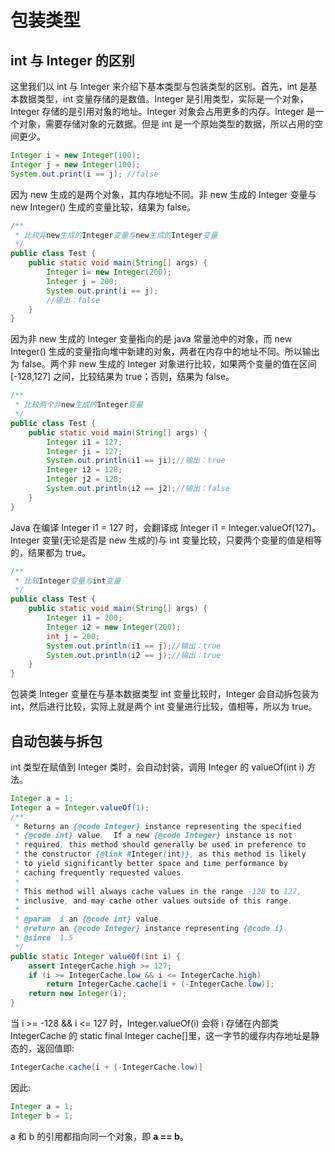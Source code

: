 # 包装类型

## int 与 Integer 的区别

这里我们以 int 与 Integer 来介绍下基本类型与包装类型的区别。首先，int 是基本数据类型，int 变量存储的是数值。Integer 是引用类型，实际是一个对象，Integer 存储的是引用对象的地址。Integer 对象会占用更多的内存。Integer 是一个对象，需要存储对象的元数据。但是 int 是一个原始类型的数据，所以占用的空间更少。

```java
Integer i = new Integer(100);
Integer j = new Integer(100);
System.out.print(i == j); //false
```

因为 new 生成的是两个对象，其内存地址不同。非 new 生成的 Integer 变量与 new Integer() 生成的变量比较，结果为 false。

```java
/**
 * 比较非new生成的Integer变量与new生成的Integer变量
 */
public class Test {
    public static void main(String[] args) {
        Integer i= new Integer(200);
        Integer j = 200;
        System.out.print(i == j);
        //输出：false
    }
}
```

因为非 new 生成的 Integer 变量指向的是 java 常量池中的对象，而 new Integer() 生成的变量指向堆中新建的对象，两者在内存中的地址不同。所以输出为 false。两个非 new 生成的 Integer 对象进行比较，如果两个变量的值在区间 [-128,127] 之间，比较结果为 true；否则，结果为 false。

```java
/**
 * 比较两个非new生成的Integer变量
 */
public class Test {
    public static void main(String[] args) {
        Integer i1 = 127;
        Integer ji = 127;
        System.out.println(i1 == ji);//输出：true
        Integer i2 = 128;
        Integer j2 = 128;
        System.out.println(i2 == j2);//输出：false
    }
}
```

Java 在编译 Integer i1 = 127 时，会翻译成 Integer i1 = Integer.valueOf(127)。Integer 变量(无论是否是 new 生成的)与 int 变量比较，只要两个变量的值是相等的，结果都为 true。

```java
/**
 * 比较Integer变量与int变量
 */
public class Test {
    public static void main(String[] args) {
        Integer i1 = 200;
        Integer i2 = new Integer(200);
        int j = 200;
        System.out.println(i1 == j);//输出：true
        System.out.println(i2 == j);//输出：true
    }
}
```

包装类 Integer 变量在与基本数据类型 int 变量比较时，Integer 会自动拆包装为 int，然后进行比较，实际上就是两个 int 变量进行比较，值相等，所以为 true。

## 自动包装与拆包

int 类型在赋值到 Integer 类时，会自动封装，调用 Integer 的 valueOf(int i) 方法。

```java
Integer a = 1;
Integer a = Integer.valueOf(1);
/**
 * Returns an {@code Integer} instance representing the specified
 * {@code int} value.  If a new {@code Integer} instance is not
 * required, this method should generally be used in preference to
 * the constructor {@link #Integer(int)}, as this method is likely
 * to yield significantly better space and time performance by
 * caching frequently requested values.
 *
 * This method will always cache values in the range -128 to 127,
 * inclusive, and may cache other values outside of this range.
 *
 * @param  i an {@code int} value.
 * @return an {@code Integer} instance representing {@code i}.
 * @since  1.5
 */
public static Integer valueOf(int i) {
    assert IntegerCache.high >= 127;
    if (i >= IntegerCache.low && i <= IntegerCache.high)
        return IntegerCache.cache[i + (-IntegerCache.low)];
    return new Integer(i);
}
```

当 i >= -128 && i <= 127 时，Integer.valueOf(i) 会将 i 存储在内部类 IntegerCache 的 static final Integer cache[]里，这一字节的缓存内存地址是静态的，返回值即:

```java
IntegerCache.cache[i + (-IntegerCache.low)]
```

因此:

```java
Integer a = 1;
Integer b = 1;
```

a 和 b 的引用都指向同一个对象，即 **a == b**。
